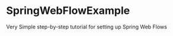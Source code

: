 SpringWebFlowExample
====================

Very Simple step-by-step tutorial for setting up Spring Web Flows
